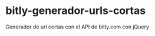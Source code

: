 bitly-generador-urls-cortas
===========================

Generador de url cortas con el API de bitly.com con jQuery
